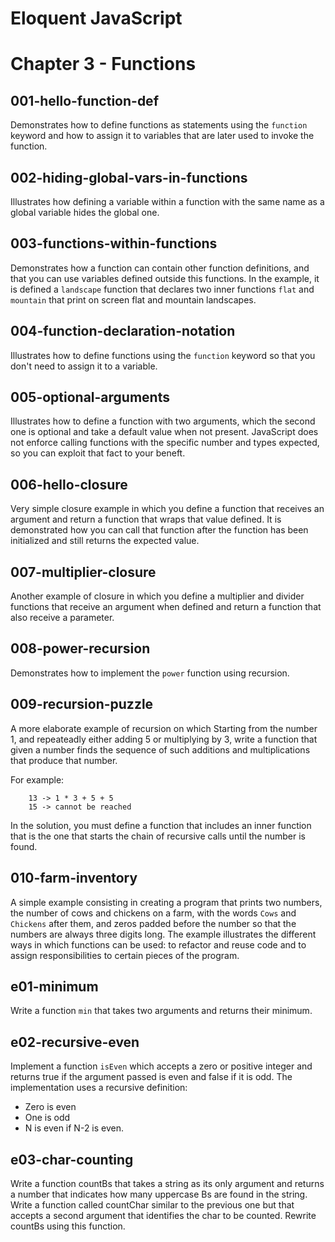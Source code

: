 Eloquent JavaScript
===================

# Chapter 3 - Functions

## 001-hello-function-def
Demonstrates how to define functions as statements using the `function` keyword and how to assign it to variables that are later used to invoke the function.

## 002-hiding-global-vars-in-functions
Illustrates how defining a variable within a function with the same name as a global variable hides the global one.

## 003-functions-within-functions
Demonstrates how a function can contain other function definitions, and that you can use variables defined outside this functions.
In the example, it is defined a `landscape` function that declares two inner functions `flat` and `mountain` that print on screen flat and mountain landscapes.

## 004-function-declaration-notation
Illustrates how to define functions using the `function` keyword so that you don't need to assign it to a variable.

## 005-optional-arguments
Illustrates how to define a function with two arguments, which the second one is optional and take a default value when not present.
JavaScript does not enforce calling functions with the specific number and types expected, so you can exploit that fact to your beneft.

## 006-hello-closure
Very simple closure example in which you define a function that receives an argument and return a function that wraps that value defined. It is demonstrated how you can call that function after the function has been initialized and still returns the expected value.

## 007-multiplier-closure
Another example of closure in which you define a multiplier and divider functions that receive an argument when defined and return a function that also receive a parameter.

## 008-power-recursion
Demonstrates how to implement the `power` function using recursion.

## 009-recursion-puzzle
A more elaborate example of recursion on which Starting from the number 1, and repeateadly either adding 5 or multiplying by 3, write a function that given a number finds the sequence of such additions and multiplications that produce that number.

For example:
```
    13 -> 1 * 3 + 5 + 5
    15 -> cannot be reached
```

In the solution, you must define a function that includes an inner function that is the one that starts the chain of recursive calls until the number is found.

## 010-farm-inventory
A simple example consisting in creating a program that prints two numbers, the number of cows and chickens on a farm, with the words `Cows` and `Chickens` after them, and zeros padded before the number so that the numbers are always three digits long.
The example illustrates the different ways in which functions can be used: to refactor and reuse code and to assign responsibilities to certain pieces of the program.

## e01-minimum
Write a function `min` that takes two arguments and returns their minimum.

## e02-recursive-even
Implement a function `isEven` which accepts a zero or positive integer and returns true if the argument passed is even and false if it is odd.
The implementation uses a recursive definition:
+ Zero is even
+ One is odd
+ N is even if N-2 is even.

## e03-char-counting
Write a function countBs that takes a string as its only argument and returns a number that indicates how many uppercase Bs are found in the string.
Write a function called countChar similar to the previous one but that accepts a second argument that identifies the char to be counted.
Rewrite countBs using this function.
